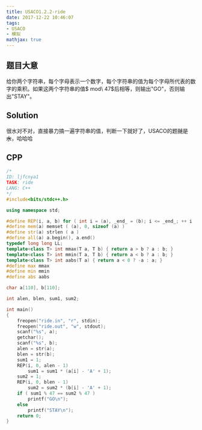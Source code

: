 ```yaml
---
title: USACO1.2.2-ride 
date: 2017-12-22 10:46:07
tags: 
- USACO
- 模拟
mathjax: true
---
```


## 题目大意

给你两个字符串，每个字母表示一个数字，每个字符串的值为每个字母所代表的数字的乘积。如果这两个字符串的值$ mod\ 47$后相等，则输出"GO"，否则输出"STAY"。

<!--more-->

## Solution

很水对不对，直接暴力搞一遍字符串的值，判断一下就好了，USACO的题~~就是水~~，哈哈哈

## CPP

```C++
/*
ID: ljfcnya1
TASK: ride
LANG: C++
*/
#include<bits/stdc++.h>

using namespace std;

#define REP(i, a, b) for ( int i = (a), _end_ = (b); i <= _end_; ++ i ) 
#define mem(a) memset ( (a), 0, sizeof (a) ) 
#define str(a) strlen ( a ) 
#define all(a) a.begin(), a.end()
typedef long long LL;
template<class T> int mmax(T a, T b) { return a > b ? a : b; }
template<class T> int mmin(T a, T b) { return a < b ? a : b; }
template<class T> int aabs(T a) { return a < 0 ? -a : a; }
#define max mmax
#define min mmin
#define abs aabs

char a[110], b[110];

int alen, blen, sum1, sum2;

int main()
{
    freopen("ride.in", "r", stdin);
    freopen("ride.out", "w", stdout);
    scanf("%s", a);
    getchar();
    scanf("%s", b);
    alen = str(a);
    blen = str(b);
    sum1 = 1;
    REP(i, 0, alen - 1)
        sum1 = sum1 * (a[i] - 'A' + 1);
    sum2 = 1;
    REP(i, 0, blen - 1)
        sum2 = sum2 * (b[i] - 'A' + 1);
    if ( sum1 % 47 == sum2 % 47 )
        printf("GO\n");
    else
        printf("STAY\n");
    return 0;
}

```

